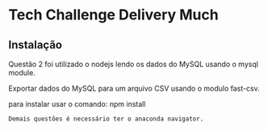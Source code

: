 # Tech Challenge Delivery Much

## Instalação

Questão 2 foi utilizado o nodejs lendo os dados do MySQL usando o mysql module.

Exportar dados do MySQL para um arquivo CSV usando o modulo fast-csv.

para instalar usar o comando:
npm install 
```
Demais questões é necessário ter o anaconda navigator.




